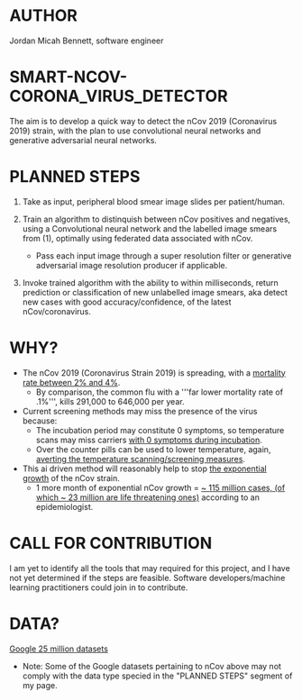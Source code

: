 # AUTHOR
Jordan Micah Bennett, software engineer

# SMART-NCOV-CORONA_VIRUS_DETECTOR
The aim is to develop a quick way to detect the nCov 2019 (Coronavirus 2019) strain, with the plan to use convolutional neural networks and generative adversarial neural networks.

# PLANNED STEPS

1. Take as input, peripheral blood smear image slides per patient/human.

2. Train an algorithm to distinquish between nCov positives and negatives, using a Convolutional neural network and the labelled image smears from (1), optimally using federated data associated with nCov.
    * Pass each input image through a super resolution filter or generative adversarial image resolution producer if applicable.

3. Invoke trained algorithm with the ability to within milliseconds, return prediction or classification of new unlabelled image smears, aka detect new cases with good accuracy/confidence, of the latest nCov/coronavirus.
  


# WHY?

* The nCov 2019 (Coronavirus Strain 2019) is spreading, with a [mortality rate between 2% and 4%](https://www.worldometers.info/coronavirus/).  
    * By comparison, the common flu with a '''far lower mortality rate of .1%''', kills 291,000 to 646,000 per year.
* Current screening methods may miss the presence of the virus because:
    * The incubation period may constitute 0 symptoms, so temperature scans may miss carriers [with 0 symptoms during incubation](https://www.japantimes.co.jp/news/2020/01/26/asia-pacific/science-health-asia-pacific/fever-china-virus-detection-harder/).
    * Over the counter pills can be used to lower temperature, again, [averting the temperature scanning/screening measures](https://www.dailymail.co.uk/health/article-7924801/Chinese-woman-bragged-cheating-airport-coronavirus-screenings-tracked-France.html).
* This ai driven method will reasonably help to stop [the exponential growth](http://www.renewamerica.com/columns/cherry/200126) of the nCov strain. 
    * 1 more month of exponential nCov growth = [~ 115 million cases, (of which ~ 23 million are life threatening ones)](https://www.youtube.com/watch?v=Yq3Y9rmlEQE) according to an epidemiologist.
    

# CALL FOR CONTRIBUTION
I am yet to identify all the tools that may required for this project, and I have not yet determined if the steps are feasible. Software developers/machine learning practitioners could join in to contribute.


# DATA?

[Google 25 million datasets](https://datasetsearch.research.google.com)

* Note: Some of the Google datasets pertaining to nCov above may not comply with the data type specied in the "PLANNED STEPS" segment of my page.
